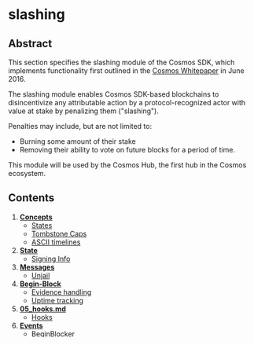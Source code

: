 # slashing

## Abstract

This section specifies the slashing module of the Cosmos SDK, which implements functionality first outlined in the [Cosmos Whitepaper](https://cosmos.network/about/whitepaper) in June 2016.

The slashing module enables Cosmos SDK-based blockchains to disincentivize any attributable action by a protocol-recognized actor with value at stake by penalizing them ("slashing").

Penalties may include, but are not limited to:

* Burning some amount of their stake
* Removing their ability to vote on future blocks for a period of time.

This module will be used by the Cosmos Hub, the first hub in the Cosmos ecosystem.

## Contents

1. [**Concepts**](../../../docs/develop/modules/Core/slashing/01\_concepts.md)
   * [States](../../../docs/develop/modules/Core/slashing/01\_concepts.md#states)
   * [Tombstone Caps](../../../docs/develop/modules/Core/slashing/01\_concepts.md#tombstone-caps)
   * [ASCII timelines](../../../docs/develop/modules/Core/slashing/01\_concepts.md#ascii-timelines)
2. [**State**](../../../docs/develop/modules/Core/slashing/02\_state.md)
   * [Signing Info](../../../docs/develop/modules/Core/slashing/02\_state.md#signing-info)
3. [**Messages**](../../../docs/develop/modules/Core/slashing/03\_messages.md)
   * [Unjail](../../../docs/develop/modules/Core/slashing/03\_messages.md#unjail)
4. [**Begin-Block**](../../../docs/develop/modules/Core/slashing/04\_begin\_block.md)
   * [Evidence handling](../../../docs/develop/modules/Core/slashing/04\_begin\_block.md#evidence-handling)
   * [Uptime tracking](../../../docs/develop/modules/Core/slashing/04\_begin\_block.md#uptime-tracking)
5. [**05\_hooks.md**](../../../docs/develop/modules/Core/slashing/05\_hooks.md)
   * [Hooks](../../../docs/develop/modules/Core/slashing/05\_hooks.md#hooks)
6. [**Events**](../../../docs/develop/modules/Core/slashing/06\_events.md)
   * [BeginBlocker](../../../docs/develop/modules/Core/slashing/06\_events.md#beginblocker)
   * [Handlers](../../../docs/develop/modules/Core/slashing/06\_events.md#handlers)
7. [**Staking Tombstone**](../../../docs/develop/modules/Core/slashing/07\_tombstone.md)
   * [Abstract](../../../docs/develop/modules/Core/slashing/07\_tombstone.md#abstract)
8. [**Parameters**](../../../docs/develop/modules/Core/slashing/08\_params.md)
9. [**Client**](../../../docs/develop/modules/Core/slashing/09\_client.md)
   * [CLI](../../../docs/develop/modules/Core/slashing/09\_client.md#cli)
   * [gRPC](../../../docs/develop/modules/Core/slashing/09\_client.md#grpc)
   * [REST](../../../docs/develop/modules/Core/slashing/09\_client.md#rest)
